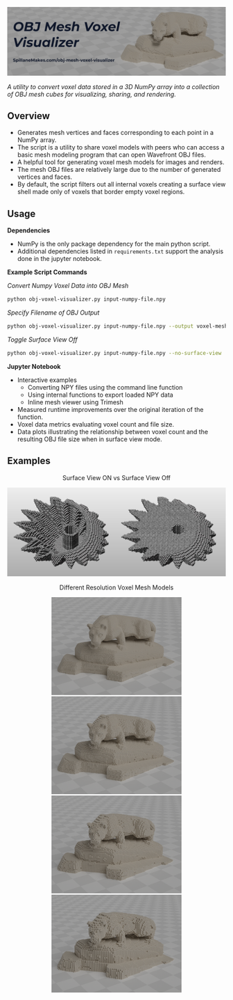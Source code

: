 ![OBJ Mesh Voxel Visualizer Banner](images/OBJ-Mesh-Voxel-Visualizer-Nittany-Lion-Shrine-Banner.png)

*A utility to convert voxel data stored in a 3D NumPy array into a collection of OBJ mesh cubes for visualizing, sharing, and rendering.*


## Overview
- Generates mesh vertices and faces corresponding to each point in a NumPy array. 
- The script is a utility to share voxel models with peers who can access a basic mesh modeling program that can open Wavefront OBJ files. 
- A helpful tool for generating voxel mesh models for images and renders. 
- The mesh OBJ files are relatively large due to the number of generated vertices and faces. 
- By default, the script filters out all internal voxels creating a surface view shell made only of voxels that border empty voxel regions.


## Usage
**Dependencies**
- NumPy is the only package dependency for the main python script.
- Additional dependencies listed in `requirements.txt` support the analysis done in the jupyter notebook.

**Example Script Commands**

*Convert Numpy Voxel Data into OBJ Mesh*
```Bash
python obj-voxel-visualizer.py input-numpy-file.npy
```

*Specify Filename of OBJ Output*
```Bash
python obj-voxel-visualizer.py input-numpy-file.npy --output voxel-mesh-visual.obj
```

*Toggle Surface View Off*
```Bash
python obj-voxel-visualizer.py input-numpy-file.npy --no-surface-view
```

**Jupyter Notebook**
- Interactive examples
	- Converting NPY files using the command line function
	- Using internal functions to export loaded NPY data
	- Inline mesh viewer using Trimesh
- Measured runtime improvements over the original iteration of the function.
- Voxel data metrics evaluating voxel count and file size.
- Data plots illustrating the relationship between voxel count and the resulting OBJ file size when in surface view mode.


## Examples

<p style="text-align:center;">Surface View ON vs Surface View Off</p>

![Surface View Enabled vs Disabled](images/SurfView_vs_NoSurfView.JPG)

<p style="text-align:center;">Different Resolution Voxel Mesh Models</p>

<p align="center">
  <img style="width: 45%; min-width: 300px;" src="images/voxel-scale-comparison/voxel-lion-0.25-4x3.png">
  <img style="width: 45%; min-width: 300px;" src="images/voxel-scale-comparison/voxel-lion-0.50-4x3.png">
  <img style="width: 45%; min-width: 300px;" src="images/voxel-scale-comparison/voxel-lion-0.75-4x3.png">
  <img style="width: 45%; min-width: 300px;" src="images/voxel-scale-comparison/voxel-lion-1.0-4x3.png">
</p>
